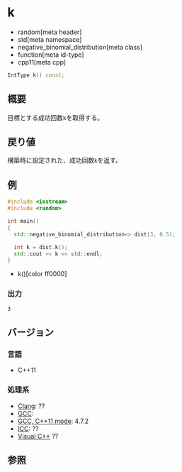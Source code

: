 # k
* random[meta header]
* std[meta namespace]
* negative_binomial_distribution[meta class]
* function[meta id-type]
* cpp11[meta cpp]

```cpp
IntType k() const;
```

## 概要
目標とする成功回数`k`を取得する。


## 戻り値
構築時に設定された、成功回数`k`を返す。


## 例
```cpp example
#include <iostream>
#include <random>

int main()
{
  std::negative_binomial_distribution<> dist(3, 0.5);

  int k = dist.k();
  std::cout << k << std::endl;
}
```
* k()[color ff0000]

### 出力
```
3
```

## バージョン
### 言語
- C++11

### 処理系
- [Clang](/implementation.md#clang): ??
- [GCC](/implementation.md#gcc): 
- [GCC, C++11 mode](/implementation.md#gcc): 4.7.2
- [ICC](/implementation.md#icc): ??
- [Visual C++](/implementation.md#visual_cpp) ??


## 参照


